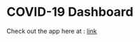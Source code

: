 # COVID-19 Dashboard

Check out the app here at : [link](https://covid-19-forecast.herokuapp.com/)


